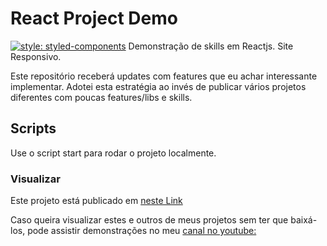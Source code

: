 # React Project Demo
[![style: styled-components](https://img.shields.io/badge/style-%F0%9F%92%85%20styled--components-orange.svg?colorB=daa357&colorA=db748e)](https://github.com/styled-components/styled-components)
Demonstração de skills em Reactjs.
Site Responsivo.

Este repositório receberá updates com features que eu achar interessante implementar. 
Adotei esta estratégia ao invés de publicar vários projetos diferentes com poucas features/libs e skills.

##  Scripts

Use o script start para rodar o projeto localmente.

### Visualizar

Este projeto está publicado em [neste Link](https://react-project-demo-devgpsc.netlify.app/)

Caso queira visualizar estes e outros de meus projetos sem ter que baixá-los, pode assistir demonstrações no meu [canal no youtube:](https://www.youtube.com/channel/UC_K6s6sn9z0Tam-cvwL_mGg)
